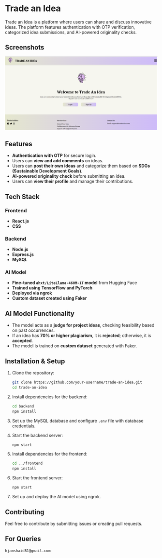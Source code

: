 # Trade an Idea

Trade an Idea is a platform where users can share and discuss innovative ideas. The platform features authentication with OTP verification, categorized idea submissions, and AI-powered originality checks.

## Screenshots
![Trade an idea HomePage](./Trade.png)

## Features
- **Authentication with OTP** for secure login.
- Users can **view and add comments** on ideas.
- Users can **post their own ideas** and categorize them based on **SDGs (Sustainable Development Goals)**.
- **AI-powered originality check** before submitting an idea.
- Users can **view their profile** and manage their contributions.

## Tech Stack
### Frontend
- **React.js**
- **CSS**

### Backend
- **Node.js**
- **Express.js**
- **MySQL**

### AI Model
- **Fine-tuned `ahxt/LiteLlama-460M-1T` model** from Hugging Face
- **Trained using TensorFlow and PyTorch**
- **Deployed via ngrok**
- **Custom dataset created using Faker**

## AI Model Functionality
- The model acts as a **judge for project ideas**, checking feasibility based on past occurrences.
- If an idea has **70% or higher plagiarism**, it is **rejected**; otherwise, it is **accepted**.
- The model is trained on **custom dataset** generated with Faker.

## Installation & Setup
1. Clone the repository:
   ```bash
   git clone https://github.com/your-username/trade-an-idea.git
   cd trade-an-idea
   ```

2. Install dependencies for the backend:
   ```bash
   cd backend
   npm install
   ```

3. Set up the MySQL database and configure `.env` file with database credentials.

4. Start the backend server:
   ```bash
   npm start
   ```

5. Install dependencies for the frontend:
   ```bash
   cd ../frontend
   npm install
   ```

6. Start the frontend server:
   ```bash
   npm start
   ```

7. Set up and deploy the AI model using ngrok.

## Contributing
Feel free to contribute by submitting issues or creating pull requests.

## For Queries
```Email
hjamshaid81@gmail.com

